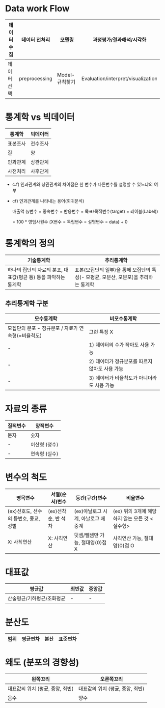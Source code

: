 # Data work Flow
데이터 수집|데이터 전처리|모델링|과정평가/결과해석/시각화|
|-|-|-|-|
데이터 선택|preprocessing|Model-규칙찾기|Evaluation/interpret/visualization|

# 통계학 vs 빅데이터
통계학|빅데이터
|-|-|
표본조사|전수조사
질|양
인과관계|상관관계
사전처리|사후관계 

- c.f) 인과관계와 상관관계의 차이점은 한 변수가 다른변수를 설명할 수 있느냐의 여부

- cf) 인과관계를 나타내는 용어(회귀분석)
  
    매출액 (y변수 = 종속변수 = 반응변수 = 목표/목적변수(target) = 레이블(Label))
    
    = 100 * 영업사원수 (X변수 = 독립변수 = 설명변수 = data)  + 0

# 통계학의 정의
기술통계학|추리통계학
|-|-|
하나의 집단의 자료의 분포, 대표값(평균 등) 등을 파악하는 통계학|표본(모집단의 일부)을 통해 모집단의 특성(- 모평균, 모분산, 모분포)을 추리하는 통계학

## 추리통계학 구분
모수통계학|비모수통계학
|-|-|
모집단의 분포 ~ 정규분포 / 자료가 연속형(=비율척도)| 그런 특징 X
-| 1) 데이터의 수가 작아도 사용 가능
-| 2) 데이터가 정규분포를 따르지 않아도 사용 가능
-| 3) 데이터가 비율척도가 아니더라도 사용 가능

# 자료의 종류
질적변수|양적변수
|-|-|
문자|숫자
-| 이산형 (정수)
-| 연속형 (실수)

# 변수의 척도
명목변수|서열(순서)변수|등간(구간)변수|비율변수
|-|-|-|-|
(ex)선호도, 선수의 등번호, 종교, 성별| (ex)선착순, 반 석차| (ex)아날로그 시계, 아날로그 체중계|(ex) 위의 3개에 해당하지 않는 모든 것 <실수형>
X: 사칙연산| X: 사칙연산| 덧셈/뺄셈만 가능, 절대영(0)점 X| 사칙연산 가능, 절대영(0)점 O

# 대표값
평균값|최빈값|중앙값
|-|-|-|
산술평균/기하평균/조화평균|-|-|

# 분산도
범위|평균편차|분산|표준편차
|-|-|-|-|


# 왜도 (분포의 경향성)
왼쪽꼬리|오른쪽꼬리
|-|-|
대표값의 위치 (평균, 중앙, 최빈)|대표값의 위치 (평균, 중앙, 최빈)
음수|양수